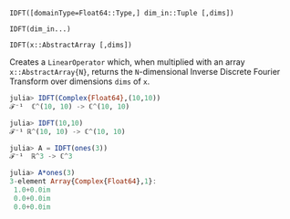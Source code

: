 `IDFT([domainType=Float64::Type,] dim_in::Tuple [,dims])`

`IDFT(dim_in...)`

`IDFT(x::AbstractArray [,dims])`

Creates a `LinearOperator` which, when multiplied with an array `x::AbstractArray{N}`, returns the `N`-dimensional Inverse Discrete Fourier Transform over dimensions `dims` of `x`.

```julia
julia> IDFT(Complex{Float64},(10,10))
ℱ⁻¹  ℂ^(10, 10) -> ℂ^(10, 10)

julia> IDFT(10,10)
ℱ⁻¹ ℝ^(10, 10) -> ℂ^(10, 10)

julia> A = IDFT(ones(3))
ℱ⁻¹  ℝ^3 -> ℂ^3

julia> A*ones(3)
3-element Array{Complex{Float64},1}:
 1.0+0.0im
 0.0+0.0im
 0.0+0.0im
```
